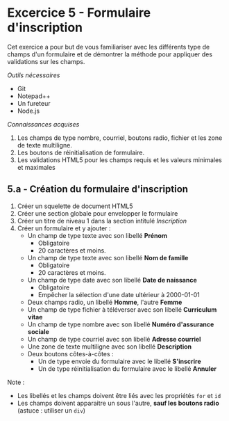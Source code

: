 # Excercice 5 - Formulaire d'inscription
Cet exercice a pour but de vous familiariser avec les différents type de champs d'un formulaire et de démontrer la méthode pour appliquer des validations sur les champs.

_Outils nécessaires_
* Git
* Notepad++
* Un fureteur
* Node.js

_Connaissances acquises_
1. Les champs de type nombre, courriel, boutons radio, fichier et les zone de texte multiligne.
2. Les boutons de réinitialisation de formulaire.
3. Les validations HTML5 pour les champs requis et les valeurs minimales et maximales

## 5.a - Création du formulaire d'inscription
1. Créer un squelette de document HTML5
2. Créer une section globale pour envelopper le formulaire
3. Créer un titre de niveau 1 dans la section intitulé _Inscription_
4. Créer un formulaire et y ajouter :
   * Un champ de type texte avec son libellé **Prénom**
      * Obligatoire
      * 20 caractères et moins.
   * Un champ de type texte avec son libellé **Nom de famille**
      * Obligatoire
      * 20 caractères et moins.
   * Un champ de type date avec son libellé **Date de naissance**
      * Obligatoire
      * Empêcher la sélection d'une date ultérieur à 2000-01-01
   * Deux champs radio, un libellé **Homme**, l'autre **Femme**
   * Un champ de type fichier à téléverser avec son libellé **Curriculum vitae**
   * Un champ de type nombre avec son libellé **Numéro d'assurance sociale**
   * Un champ de type courriel avec son libellé **Adresse courriel**
   * Une zone de texte multiligne avec son libellé **Description**
   * Deux boutons côtes-à-côtes : 
      * Un de type envoie du formulaire avec le libellé **S'inscrire**
      * Un de type réinitialisation du formulaire avec le libellé **Annuler**
      
Note : 
* Les libellés et les champs doivent être liés avec les propriétés `for` et `id`
* Les champs doivent apparaitre un sous l'autre, **sauf les boutons radio** (astuce : utiliser un `div`)
